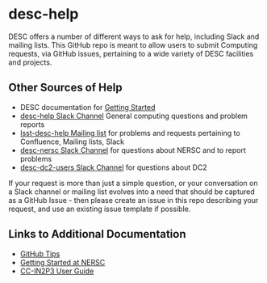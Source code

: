 # desc-help

DESC offers a number of different ways to ask for help, including Slack and mailing lists.  This GitHub repo is meant to allow users to submit Computing requests, via GitHub issues, pertaining to a wide variety of DESC facilities and projects.

## Other Sources of Help
* DESC documentation for [Getting Started](https://confluence.slac.stanford.edu/display/LSSTDESC/Getting+Started)
* [desc-help Slack Channel](https://lsstc.slack.com/archives/CB4LA1SBS) General computing questions and problem reports
* [lsst-desc-help Mailing list](lsst-desc-help@slac.stanford.edu) for problems and requests pertaining to Confluence, Mailing lists, Slack
* [desc-nersc Slack Channel](https://lsstc.slack.com/archives/C2U2K05JR) for questions about NERSC and to report problems
* [desc-dc2-users Slack Channel](https://lsstc.slack.com/archives/CBUMARLKC) for questions about DC2

If your request is more than just a simple question, or your conversation on a Slack channel or mailing list evolves into a need that should be captured as a GitHub Issue - then please create an issue in this repo describing your request, and use an existing issue template if possible.


## Links to Additional Documentation
* [GitHub Tips](https://confluence.slac.stanford.edu/display/LSSTDESC/GitHub+Tips)
* [Getting Started at NERSC](https://confluence.slac.stanford.edu/display/LSSTDESC/Getting+Started+at+NERSC)
* [CC-IN2P3 User Guide](https://doc.lsst.eu/)
